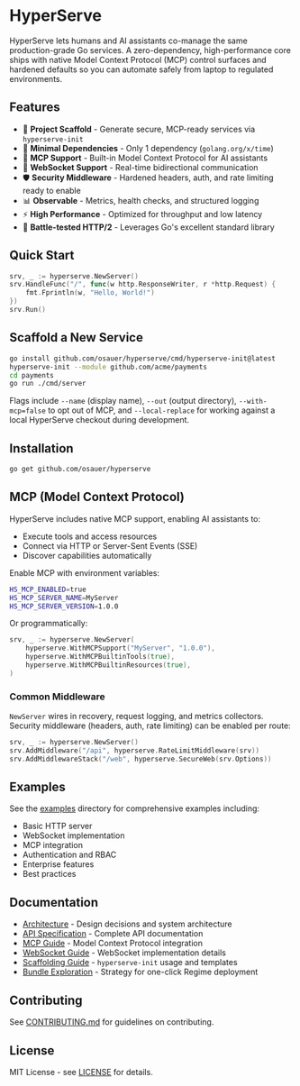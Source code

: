# HyperServe

HyperServe lets humans and AI assistants co-manage the same production-grade Go services. A zero-dependency, high-performance core ships with native Model Context Protocol (MCP) control surfaces and hardened defaults so you can automate safely from laptop to regulated environments.

## Features

- 🧱 **Project Scaffold** - Generate secure, MCP-ready services via `hyperserve-init`
- 🚀 **Minimal Dependencies** - Only 1 dependency (`golang.org/x/time`)
- 🤖 **MCP Support** - Built-in Model Context Protocol for AI assistants
- 🔌 **WebSocket Support** - Real-time bidirectional communication
- 🛡️ **Security Middleware** - Hardened headers, auth, and rate limiting ready to enable
- 📊 **Observable** - Metrics, health checks, and structured logging
- ⚡ **High Performance** - Optimized for throughput and low latency
- 🔧 **Battle-tested HTTP/2** - Leverages Go's excellent standard library

## Quick Start

```go
srv, _ := hyperserve.NewServer()
srv.HandleFunc("/", func(w http.ResponseWriter, r *http.Request) {
    fmt.Fprintln(w, "Hello, World!")
})
srv.Run()
```

## Scaffold a New Service

```bash
go install github.com/osauer/hyperserve/cmd/hyperserve-init@latest
hyperserve-init --module github.com/acme/payments
cd payments
go run ./cmd/server
```

Flags include `--name` (display name), `--out` (output directory), `--with-mcp=false` to opt out of MCP, and `--local-replace` for working against a local HyperServe checkout during development.

## Installation

```bash
go get github.com/osauer/hyperserve
```

## MCP (Model Context Protocol)

HyperServe includes native MCP support, enabling AI assistants to:
- Execute tools and access resources
- Connect via HTTP or Server-Sent Events (SSE)
- Discover capabilities automatically

Enable MCP with environment variables:
```bash
HS_MCP_ENABLED=true
HS_MCP_SERVER_NAME=MyServer
HS_MCP_SERVER_VERSION=1.0.0
```

Or programmatically:
```go
srv, _ := hyperserve.NewServer(
    hyperserve.WithMCPSupport("MyServer", "1.0.0"),
    hyperserve.WithMCPBuiltinTools(true),
    hyperserve.WithMCPBuiltinResources(true),
)
```

### Common Middleware

`NewServer` wires in recovery, request logging, and metrics collectors.
Security middleware (headers, auth, rate limiting) can be enabled per route:

```go
srv, _ := hyperserve.NewServer()
srv.AddMiddleware("/api", hyperserve.RateLimitMiddleware(srv))
srv.AddMiddlewareStack("/web", hyperserve.SecureWeb(srv.Options))
```

## Examples

See the [examples](./examples) directory for comprehensive examples including:
- Basic HTTP server
- WebSocket implementation
- MCP integration
- Authentication and RBAC
- Enterprise features
- Best practices

## Documentation

- [Architecture](./ARCHITECTURE.md) - Design decisions and system architecture
- [API Specification](./spec/api.md) - Complete API documentation
- [MCP Guide](./docs/MCP_GUIDE.md) - Model Context Protocol integration
- [WebSocket Guide](./docs/WEBSOCKET_GUIDE.md) - WebSocket implementation details
- [Scaffolding Guide](./docs/SCAFFOLDING.md) - `hyperserve-init` usage and templates
- [Bundle Exploration](./docs/BUNDLE_EXPLORATION.md) - Strategy for one-click Regime deployment

## Contributing

See [CONTRIBUTING.md](./CONTRIBUTING.md) for guidelines on contributing.

## License

MIT License - see [LICENSE](./LICENSE) for details.
